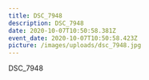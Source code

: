 ```yaml
---
title: DSC_7948
description: DSC_7948
date: 2020-10-07T10:50:58.381Z
event_date: 2020-10-07T10:50:58.423Z
picture: /images/uploads/dsc_7948.jpg
---
```

DSC_7948